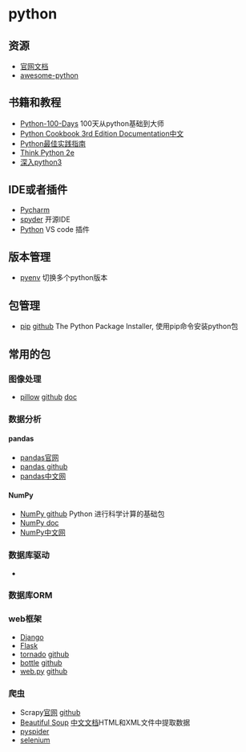 # python

## 资源

* [官网文档](https://docs.python.org/zh-cn/3/)
* [awesome-python](https://github.com/vinta/awesome-python)

## 书籍和教程

* [Python-100-Days](https://github.com/jackfrued/Python-100-Days) 100天从python基础到大师
* [Python Cookbook 3rd Edition Documentation中文](https://python3-cookbook.readthedocs.io/zh_CN/latest/index.html)
* [Python最佳实践指南](https://pythonguidecn.readthedocs.io/zh/latest/)
* [Think Python 2e](https://codingpy.com/books/thinkpython2)
* [深入python3](https://dipyzh.bitbucket.io/whats-new.html)

## IDE或者插件

* [Pycharm](https://www.jetbrains.com/pycharm/)
* [spyder](https://github.com/spyder-ide/spyder) 开源IDE
* [Python](https://marketplace.visualstudio.com/items?itemName=ms-python.python) VS code 插件

## 版本管理

* [pyenv](https://github.com/pyenv/pyenv) 切换多个python版本

## 包管理

* [pip](https://pip.pypa.io/) [github](https://github.com/pypa/pip) The Python Package Installer, 使用pip命令安装python包

## 常用的包

### 图像处理

* [pillow](https://python-pillow.org/) [github](https://github.com/python-pillow/Pillow) [doc](https://pillow.readthedocs.io/en/latest/)

### 数据分析

#### pandas

* [pandas官网](https://pandas.pydata.org/)
* [pandas github](https://github.com/pandas-dev/pandas)
* [pandas中文网](https://www.pypandas.cn/)

#### NumPy

* [NumPy github](https://github.com/numpy/numpy) Python 进行科学计算的基础包
* [NumPy doc](https://docs.scipy.org/doc/numpy/)
* [NumPy中文网](https://www.numpy.org.cn/)

### 数据库驱动

* []()

### 数据库ORM

### web框架

* [Django](https://www.djangoproject.com/)
* [Flask](http://flask.pocoo.org/)
* [tornado](http://www.tornadoweb.org/en/stable/) [github](https://github.com/tornadoweb/tornado)
* [bottle](http://bottlepy.org/docs/dev/) [github](https://github.com/bottlepy/bottle)
* [web.py](http://webpy.org/) [github](https://github.com/webpy/webpy)

### 爬虫

* Scrapy[官网](https://scrapy.org/) [github](https://github.com/scrapy/scrapy)
* [Beautiful Soup](https://www.crummy.com/software/BeautifulSoup/bs4/doc/) [中文文档](https://www.crummy.com/software/BeautifulSoup/bs4/doc.zh/)HTML和XML文件中提取数据
* [pyspider](https://github.com/binux/pyspider)
* [selenium](https://selenium.dev/selenium/docs/api/py/)
